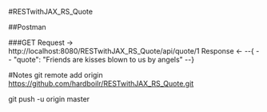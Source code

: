 #RESTwithJAX_RS_Quote

##Postman

###GET
Request -> http://localhost:8080/RESTwithJAX_RS_Quote/api/quote/1
Response <- 
--{
--  "quote": "Friends are kisses blown to us by angels"
--}

#Notes
git remote add origin https://github.com/hardboilr/RESTwithJAX_RS_Quote.git

git push -u origin master